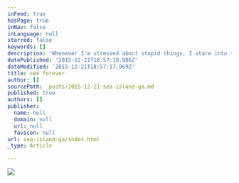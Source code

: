 ```yaml
---
inFeed: true
hasPage: true
inNav: false
inLanguage: null
starred: false
keywords: []
description: "Whenever I'm stressed about stupid things, I stare into this Sea Island photo. Not sure why, but it always brings me back. "
datePublished: '2015-12-21T18:57:19.986Z'
dateModified: '2015-12-21T18:57:17.969Z'
title: see forever
author: []
sourcePath: _posts/2015-12-21-sea-island-ga.md
published: true
authors: []
publisher:
  name: null
  domain: null
  url: null
  favicon: null
url: sea-island-ga/index.html
_type: Article

---
```

![](https://s3-us-west-2.amazonaws.com/the-grid-img/p/a107d75cdbb4766496da5b10145b93e14df1e3ed.jpg)